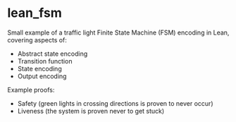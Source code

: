 # lean_fsm

Small example of a traffic light Finite State Machine (FSM) encoding in Lean, covering aspects of:

- Abstract state encoding
- Transition function
- State encoding 
- Output encoding

Example proofs:

- Safety (green lights in crossing directions is proven to never occur)
- Liveness (the system is proven never to get stuck)

